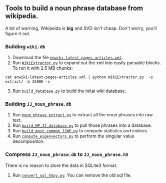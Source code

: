 ## Tools to build a noun phrase database from wikipedia.

A bit of warning, Wikipeida is **big** and SVD isn't cheap. 
Don't worry, you'll figure it out.

### Building `wiki.db`

1. Download the file [`enwiki-latest-pages-articles.xml`](https://dumps.wikimedia.org/enwiki/latest/).
2. Run [`WikiExtractor.py`](WikiExtractor.py) to expand out the xml into easily parsable blocks. To run it with 2.5 MB chunks:
````
cat enwiki-latest-pages-articles.xml | python WikiExtractor.py  -o extract/ -b 2500K -s
````
3. Run [`build_database.py`](build_database.py) to build the inital wiki database.

### Building `JJ_noun_phrase.db`

1. Run [`noun_phrase_extract.py`](noun_phrase_extract.py) to extract all the noun phrases into raw text.
2. Run [`build_NP_JJ_database.py`](build_NP_JJ_database.py) to pull those phrases into a database.
3. Run [`build_most_common_JJNP.py`](build_most_common_JJNP.py) to compute statistics and indices.
4. Run [`compute_eigenvectors.py`](compute_eigenvectors.py) to perform the singular value decomposition.

### Compress `JJ_noun_phrase.db` to `JJ_noun_phrase.h5`

There is no reason to store the data in SQLite3 format.

1. Run [`convert_sql_h5py.py`](`convert_sql_h5py.py`). You can remove the old sql file.
